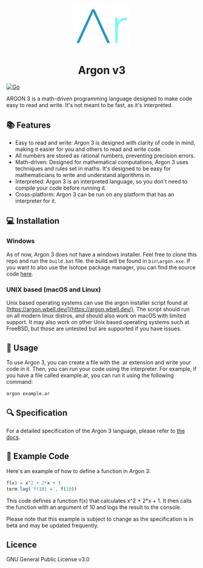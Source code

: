 <div align="center">
<p>
    <img width="150" src="logos/ArLogo.png">
</p>
<h1>Argon v3</h1>
</div>

[![Go](https://github.com/Open-Argon/argon-v3/actions/workflows/go.yml/badge.svg)](https://github.com/Open-Argon/argon-v3/actions/workflows/go.yml)

ARGON 3 is a math-driven programming language designed to make code easy to read and write. It's not meant to be fast, as it's interpreted.

## 📚 Features
   - Easy to read and write: Argon 3 is designed with clarity of code in mind, making it easier for you and others to read and write code.
   - All numbers are stored as rational numbers, preventing precision errors.
   - Math-driven: Designed for mathematical computations, Argon 3 uses techniques and rules set in maths. It's designed to be easy for mathematicians to write and understand algorithms in.
   - Interpreted: Argon 3 is an interpreted language, so you don't need to compile your code before running it.
   - Cross-platform: Argon 3 can be run on any platform that has an interpreter for it.

## 💻 Installation
### Windows
As of now, Argon 3 does not have a windows installer. Feel free to clone this repo and run the `build.bat` file. the build will be found in `bin\argon.exe`.
If you want to also use the isotope package manager, you can find the source code [here](https://github.com/open-argon/isotope).

### UNIX based (macOS and Linux)
Unix based operating systems can use the argon installer script found at [https://argon.wbell.dev/](https://argon.wbell.dev/). The script should run on all modern linux distros, and should also work on macOS with limited support. It may also work on other Unix based operating systems such at FreeBSD, but those are untested but are supported if you have issues.

## 📖 Usage
To use Argon 3, you can create a file with the .ar extension and write your code in it. Then, you can run your code using the interpreter. For example, if you have a file called example.ar, you can run it using the following command:

```
argon example.ar
```

## 🔍 Specification

For a detailed specification of the Argon 3 language, please refer to [the docs](https://argon.wbell.dev/docs/).

## 🚀 Example Code

Here's an example of how to define a function in Argon 3:

```javascript
f(x) = x^2 + 2*x + 1
term.log('f(10) =', f(10))
```

This code defines a function f(x) that calculates x^2 + 2*x + 1. It then calls the function with an argument of 10 and logs the result to the console.

Please note that this example is subject to change as the specification is in beta and may be updated frequently.

## Licence

GNU General Public License v3.0
